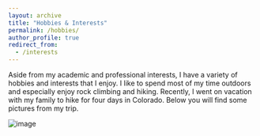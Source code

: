 ```yaml
---
layout: archive
title: "Hobbies & Interests"
permalink: /hobbies/
author_profile: true
redirect_from:
  - /interests
---
```

Aside from my academic and professional interests, I have a variety of hobbies and interests that I enjoy. I like to spend most of my time outdoors and especially enjoy rock climbing and hiking. Recently, I went on vacation with my family to hike for four days in Colorado. Below you will find some pictures from my trip. 

![image](images/colorado1.jpeg)